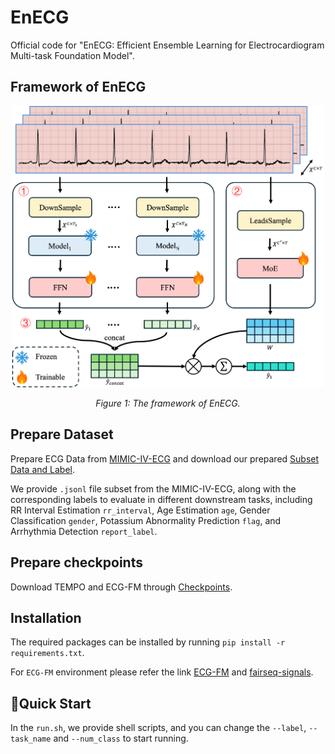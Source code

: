 # EnECG
Official code for "EnECG: Efficient Ensemble Learning for Electrocardiogram Multi-task Foundation Model".

## Framework of EnECG

<div align="center">
  <img src="https://raw.githubusercontent.com/yuhaoxu99/EnECG/main/img/EnECG.png" alt="architecture" width="500"/>
  <p><i>Figure 1: The framework of EnECG.</i></p>
</div>

## Prepare Dataset
Prepare ECG Data from [MIMIC-IV-ECG](https://physionet.org/content/mimic-iv-ecg/1.0/) and download our prepared [Subset Data and Label](https://drive.google.com/drive/folders/1IkHkwa0HUbxmieBHMPd-VRdYQJbKLm3P?usp=share_link).

We provide `.jsonl` file subset from the MIMIC-IV-ECG, along with the corresponding labels to evaluate in different downstream tasks, including RR Interval Estimation `rr_interval`, Age Estimation `age`, Gender Classification `gender`, Potassium Abnormality Prediction `flag`, and Arrhythmia Detection `report_label`.

## Prepare checkpoints
Download TEMPO and ECG-FM through [Checkpoints](https://drive.google.com/drive/folders/19yAkDf2yFHaWQ0cDp3McuMsFtl1c4aSY?usp=share_link).

## Installation
The required packages can be installed by running `pip install -r requirements.txt`.

For `ECG-FM` environment please refer the link [ECG-FM](https://github.com/bowang-lab/ECG-FM) and [fairseq-signals](https://github.com/Jwoo5/fairseq-signals).

## 🚀Quick Start
In the `run.sh`, we provide shell scripts, and you can change the `--label`, `--task_name` and `--num_class` to start running.
